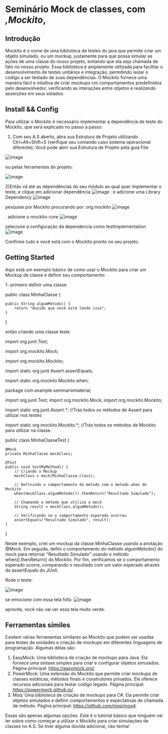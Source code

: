 # Seminário Mock de classes, com *,Mockito*,
## Introdução
Mockito é o nome de uma biblioteca de testes do java que permite criar um objeto simulado, ou um mockup, justamente para que possa simular as ações de uma classe do nosso projeto, evitando que ela seja chamada de fato no nosso projeto.
Essa biblioteca é amplamente utilizada para facilitar o desenvolvimento de testes unitários e integração, permitindo isolar o código a ser testado de suas dependências.
O Mockito fornece uma maneira fácil e intuitiva de criar mockups cm comportamentos predefinidos pelo desenvolvedor, verificando as interações entre objetos e realizando asserções em seus estados.

## Install && Config

Para utilizar o Mockito é necessário implementar a dependência de teste do Mockito, que será explicado no passo a passo:

1) Com seu A.S aberto, abra sua Estrutura de Projeto utilizando Ctrl+Alt+Shift+S (verifique seu comando caso sistema operacional diferente);
Você pode abrir sua Estrutura de Projeto pela guia File:

![image](https://github.com/lamenkazu/Seminarios-Testes-Software/assets/23318318/a2ea07b7-1332-4d7b-a980-b13cb3228fd4)

ou pelas ferramentas do projeto: 

![image](https://github.com/lamenkazu/Seminarios-Testes-Software/assets/23318318/bb928211-866a-4c7e-b1f2-3827e3ff3fea)
 
2)Então vá até as dependências do seu módulo ao qual quer implementar o teste, e clique em adicionar dependência
    ![image](https://github.com/lamenkazu/Seminarios-Testes-Software/assets/23318318/6c72dee0-685b-4ee0-a159-742df96a9268)
   .
   e adicione uma Library Dependency
   ![image](https://github.com/lamenkazu/Seminarios-Testes-Software/assets/23318318/a660d02c-5dbb-44af-b66a-688eb5d6dcaa)

pesquise por Mockito procurando por: org.mockito
![image](https://github.com/lamenkazu/Seminarios-Testes-Software/assets/23318318/a71c3f03-2306-4ef6-b9e7-35caba0814f6)

.
adicione o mockito-core
![image](https://github.com/lamenkazu/Seminarios-Testes-Software/assets/23318318/d04f6703-88b7-44ae-b52c-d21849287318)

selecione a configuração da dependencia como testImplementation
![image](https://github.com/lamenkazu/Seminarios-Testes-Software/assets/23318318/7e34f53e-9c69-4ce4-a53d-08325083f6a3)

Confirme tudo e você está com o Mockito pronto no seu projeto.


 
 ## Getting Started
 Aqui está um exemplo básico de como usar o Mockito para criar um Mockup de classe e definir seu comportamento:
 
 1- primeiro definir uma classe 
 
 public class MinhaClasse {

    public String algumMetodo() {
        return "duvido que você está lendo isso";
    }
}


então criando uma classe teste 

import org.junit.Test;
  
import org.mockito.Mock;
  
import org.mockito.Mockito;

import static org.junit.Assert.assertEquals;

import static org.mockito.Mockito.when;

package com.example.seminariomaterial;

import org.junit.Test;
import org.mockito.Mock;
import org.mockito.Mockito;

import static org.junit.Assert.*; //Trás todos os métodos de Assert para utilizar nos testes

import static org.mockito.Mockito.*; //Trás todos os métodos de Mockito para utilizar na classe.

public class MinhaClasseTest {

    @Mock
    private MinhaClasse mockClass;

    @Test
    public void testMyMethod() {
        // Criando o Mockup
        mockClass = mock(MinhaClasse.class);

        // Definindo o comportamento do método com o metodo when do Mockito
        when(mockClass.algumMetodo()).thenReturn("Resultado Simulado");

        // Chamando o método que utiliza o mock
        String result = mockClass.algumMetodo();

        // Verificando se o comportamento esperado ocorreu
        assertEquals("Resultado Simulado", result);
    }
}



Neste exemplo, criei um mockup da classe MinhaClasse usando a anotação @Mock.
Em seguida, defini o comportamento do método algumMetodo() do mock para retornar "Resultado Simulado" usando o método when().thenReturn() do Mockito.
Por fim, verificamos se o comportamento esperado ocorre, comparando o resultado com um valor esperado através do assertEquals do JUnit.

Rode o teste:

![image](https://github.com/lamenkazu/Seminarios-Testes-Software/assets/23318318/b30e037b-995c-42da-9cc6-fc73d2bccaa2)

se emocione com essa tela fofa:
![image](https://github.com/lamenkazu/Seminarios-Testes-Software/assets/23318318/fce2a556-a4a3-44d2-8e08-b5461970ba07)

aprovite, você não vai ver essa tela muito verde.


## Ferramentas símiles
Existem várias ferramentas similares ao Mockito que podem ser usadas para testes de unidades e criação de mockups em diferentes linguagens de programação. 
Algumas delas são:
1) EasyMock: Uma biblioteca de criação de mockups para Java. Ela fornece uma sintaxe simples para criar e configurar objetos simulados. Página principal: https://easymock.org/.
2) PowerMock: Uma extensão do Mockito que permite criar mockups de classes estáticas, métodos finais e construtores privados. Ele oferece recursos adicionais para testar código legado. Página principal: https://powermock.github.io/.
3) Moq: Uma biblioteca de criação de mockups para C#. Ela permite criar objetos simulados e definir comportamentos e expectativas de chamada de método. Página principal: https://github.com/moq/moq4.

Essas são apenas algumas opções.
Este é o tutorial básico que ninguém vai ler sobre como começar a utilizar o Mockito para criar simulações de classes no A.S. Se tiver alguma dúvida adicional, não tenha!

